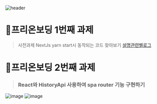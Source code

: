 ![header](https://capsule-render.vercel.app/api?type=waving&color=63a1ff&height=300&section=header&text=RouterDom&fontSize=70&animation=fadeIn&fontAlignY=38&desc=리액트라우터돔직접구현&descAlignY=60&fontColor=ffffff)


# 🚩프리온보딩 1번째 과제
> 사전과제 NextJs yarn start시 동작되는 코드 찾아보기
[설명관련벨로그](https://velog.io/@plugnplay/%EC%9B%90%ED%8B%B0%EB%93%9C-%ED%94%84%EB%A6%AC%EC%98%A8%EB%B3%B4%EB%94%A9CSRSSRNext.js-%EC%82%AC%EC%A0%84%EA%B3%BC%EC%A0%9C)

# 🚩프리온보딩 2번째 과제
> ### React와 HistoryApi 사용하여 spa router 기능 구현하기

![image](https://user-images.githubusercontent.com/37100067/194370822-b49022c0-dc20-4b07-990f-a17f257b2a2b.png)
![image](https://user-images.githubusercontent.com/37100067/194370888-0e3fdd56-f8ed-4c98-818e-6a4807a0a12d.png)

